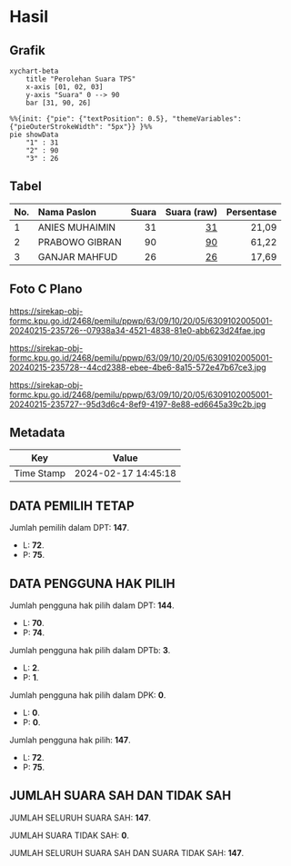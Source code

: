 # Hasil

## Grafik

```mermaid
xychart-beta
    title "Perolehan Suara TPS"
    x-axis [01, 02, 03]
    y-axis "Suara" 0 --> 90
    bar [31, 90, 26]
```

```mermaid
%%{init: {"pie": {"textPosition": 0.5}, "themeVariables": {"pieOuterStrokeWidth": "5px"}} }%%
pie showData
    "1" : 31
    "2" : 90
    "3" : 26
```

## Tabel

| No. | Nama Paslon    | Suara | Suara (raw) | Persentase |
|:--- |:-------------- | -----:| -----------:| ----------:|
| 1   | ANIES MUHAIMIN | 31    | [31][p-1]   | 21,09      |
| 2   | PRABOWO GIBRAN | 90    | [90][p-2]   | 61,22      |
| 3   | GANJAR MAHFUD  | 26    | [26][p-3]   | 17,69      |


[p-1]: https://github.com/gigit-pemilu/pemilu-2024-63-kalimantan-selatan/blob/main/pilpres/hitung-suara/sub/63-kalimantan-selatan/sub/09-tabalong/sub/10-upau/sub/2005-masingai-ii/sub/001-tps/sub/paslon-1.txt
[p-2]: https://github.com/gigit-pemilu/pemilu-2024-63-kalimantan-selatan/blob/main/pilpres/hitung-suara/sub/63-kalimantan-selatan/sub/09-tabalong/sub/10-upau/sub/2005-masingai-ii/sub/001-tps/sub/paslon-2.txt
[p-3]: https://github.com/gigit-pemilu/pemilu-2024-63-kalimantan-selatan/blob/main/pilpres/hitung-suara/sub/63-kalimantan-selatan/sub/09-tabalong/sub/10-upau/sub/2005-masingai-ii/sub/001-tps/sub/paslon-3.txt

## Foto C Plano

https://sirekap-obj-formc.kpu.go.id/2468/pemilu/ppwp/63/09/10/20/05/6309102005001-20240215-235726--07938a34-4521-4838-81e0-abb623d24fae.jpg

https://sirekap-obj-formc.kpu.go.id/2468/pemilu/ppwp/63/09/10/20/05/6309102005001-20240215-235728--44cd2388-ebee-4be6-8a15-572e47b67ce3.jpg

https://sirekap-obj-formc.kpu.go.id/2468/pemilu/ppwp/63/09/10/20/05/6309102005001-20240215-235727--95d3d6c4-8ef9-4197-8e88-ed6645a39c2b.jpg


## Metadata

| Key        | Value               |
| ---------- | ------------------- |
| Time Stamp | 2024-02-17 14:45:18 |


## DATA PEMILIH TETAP

Jumlah pemilih dalam DPT: **147**.
 * L: **72**.
 * P: **75**.

## DATA PENGGUNA HAK PILIH

Jumlah pengguna hak pilih dalam DPT: **144**.
 * L: **70**.
 * P: **74**.

Jumlah pengguna hak pilih dalam DPTb: **3**.
 * L: **2**.
 * P: **1**.

Jumlah pengguna hak pilih dalam DPK: **0**.
 * L: **0**.
 * P: **0**.

Jumlah pengguna hak pilih: **147**.
 * L: **72**.
 * P: **75**.

## JUMLAH SUARA SAH DAN TIDAK SAH

JUMLAH SELURUH SUARA SAH: **147**.

JUMLAH SUARA TIDAK SAH: **0**.

JUMLAH SELURUH SUARA SAH DAN SUARA TIDAK SAH: **147**.


